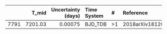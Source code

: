 |      |   T_mid |   Uncertainty (days) | Time System   | #   | Reference           |
|-----:|--------:|---------------------:|:--------------|:----|:--------------------|
| 7791 | 7201.03 |              0.00075 | BJD_TDB       | >1  | 2018arXiv181209264A |
